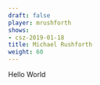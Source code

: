 ```yaml
---
draft: false
player: mrushforth
shows:
- csz-2019-01-18
title: Michael Rushforth
weight: 60
---
```


Hello World
